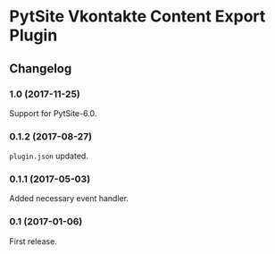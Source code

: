 # PytSite Vkontakte Content Export Plugin


## Changelog


### 1.0 (2017-11-25)

Support for PytSite-6.0.


### 0.1.2 (2017-08-27)

`plugin.json` updated.


### 0.1.1 (2017-05-03)

Added necessary event handler.


### 0.1 (2017-01-06)

First release.
